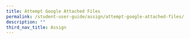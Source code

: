 ```yaml
---
title: Attempt Google Attached Files
permalink: /student-user-guide/assign/attempt-google-attached-files/
description: ""
third_nav_title: Assign
---
```

